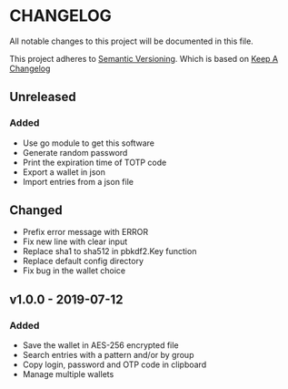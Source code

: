 # CHANGELOG

All notable changes to this project will be documented in this file.

This project adheres to [Semantic Versioning](http://semver.org/).
Which is based on [Keep A Changelog](http://keepachangelog.com/)

## Unreleased

### Added

- Use go module to get this software
- Generate random password
- Print the expiration time of TOTP code
- Export a wallet in json
- Import entries from a json file

## Changed

- Prefix error message with ERROR 
- Fix new line with clear input
- Replace sha1 to sha512 in pbkdf2.Key function
- Replace default config directory
- Fix bug in the wallet choice

## v1.0.0 - 2019-07-12

### Added

- Save the wallet in AES-256 encrypted file
- Search entries with a pattern and/or by group
- Copy login, password and OTP code in clipboard
- Manage multiple wallets
